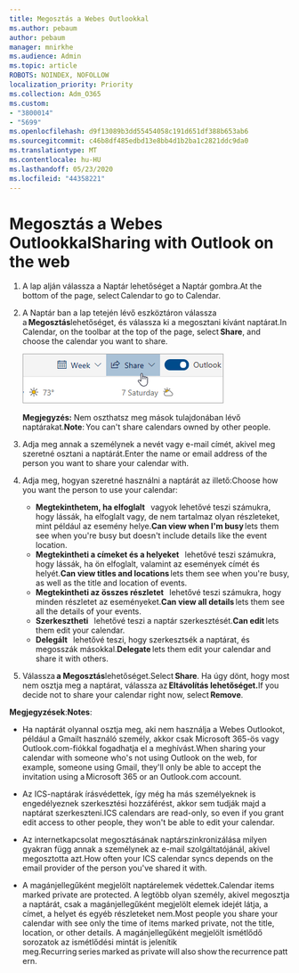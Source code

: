 ```yaml
---
title: Megosztás a Webes Outlookkal
ms.author: pebaum
author: pebaum
manager: mnirkhe
ms.audience: Admin
ms.topic: article
ROBOTS: NOINDEX, NOFOLLOW
localization_priority: Priority
ms.collection: Adm_O365
ms.custom:
- "3800014"
- "5699"
ms.openlocfilehash: d9f13089b3dd55454058c191d651df388b653ab6
ms.sourcegitcommit: c46b8df485edbd13e8bb4d1b2ba1c2821ddc9da0
ms.translationtype: MT
ms.contentlocale: hu-HU
ms.lasthandoff: 05/23/2020
ms.locfileid: "44358221"
---
```

# <a name="sharing-with-outlook-on-the-web"></a><span data-ttu-id="0cdd0-102">Megosztás a Webes Outlookkal</span><span class="sxs-lookup"><span data-stu-id="0cdd0-102">Sharing with Outlook on the web</span></span>

1. <span data-ttu-id="0cdd0-103">A lap alján válassza a Naptár lehetőséget a Naptár gombra.</span><span class="sxs-lookup"><span data-stu-id="0cdd0-103">At the bottom of the page, select Calendar to go to Calendar.</span></span>

2. <span data-ttu-id="0cdd0-104">A Naptár ban a lap tetején lévő eszköztáron válassza a **Megosztás**lehetőséget, és válassza ki a megosztani kívánt naptárat.</span><span class="sxs-lookup"><span data-stu-id="0cdd0-104">In Calendar, on the toolbar at the top of the page, select **Share**, and choose the calendar you want to share.</span></span> 

    ![Naptár megosztása](media/share-calendar.png)

    <span data-ttu-id="0cdd0-106">**Megjegyzés:** Nem oszthatsz meg mások tulajdonában lévő naptárakat.</span><span class="sxs-lookup"><span data-stu-id="0cdd0-106">**Note**: You can't share calendars owned by other people.</span></span>

3. <span data-ttu-id="0cdd0-107">Adja meg annak a személynek a nevét vagy e-mail címét, akivel meg szeretné osztani a naptárát.</span><span class="sxs-lookup"><span data-stu-id="0cdd0-107">Enter the name or email address of the person you want to share your calendar with.</span></span>

4. <span data-ttu-id="0cdd0-108">Adja meg, hogyan szeretné használni a naptárát az illető:</span><span class="sxs-lookup"><span data-stu-id="0cdd0-108">Choose how you want the person to use your calendar:</span></span> 
    - <span data-ttu-id="0cdd0-109">**Megtekinthetem, ha elfoglalt**   vagyok lehetővé teszi számukra, hogy lássák, ha elfoglalt vagy, de nem tartalmaz olyan részleteket, mint például az esemény helye.</span><span class="sxs-lookup"><span data-stu-id="0cdd0-109">**Can view when I'm busy** lets them see when you're busy but doesn't include details like the event location.</span></span> 
    - <span data-ttu-id="0cdd0-110">**Megtekintheti a címeket és a helyeket**   lehetővé teszi számukra, hogy lássák, ha ön elfoglalt, valamint az események címét és helyét.</span><span class="sxs-lookup"><span data-stu-id="0cdd0-110">**Can view titles and locations** lets them see when you're busy, as well as the title and location of events.</span></span> 
    - <span data-ttu-id="0cdd0-111">**Megtekintheti az összes részletet**   lehetővé teszi számukra, hogy minden részletet az eseményeket.</span><span class="sxs-lookup"><span data-stu-id="0cdd0-111">**Can view all details** lets them see all the details of your events.</span></span> 
    - <span data-ttu-id="0cdd0-112">**Szerkesztheti**   lehetővé teszi a naptár szerkesztését.</span><span class="sxs-lookup"><span data-stu-id="0cdd0-112">**Can edit** lets them edit your calendar.</span></span> 
    - <span data-ttu-id="0cdd0-113">**Delegált**   lehetővé teszi, hogy szerkesztsék a naptárat, és megosszák másokkal.</span><span class="sxs-lookup"><span data-stu-id="0cdd0-113">**Delegate** lets them edit your calendar and share it with others.</span></span>

5. <span data-ttu-id="0cdd0-114">Válassza **a Megosztás**lehetőséget.</span><span class="sxs-lookup"><span data-stu-id="0cdd0-114">Select **Share**.</span></span> <span data-ttu-id="0cdd0-115">Ha úgy dönt, hogy most nem osztja meg a naptárat, válassza az **Eltávolítás lehetőséget.**</span><span class="sxs-lookup"><span data-stu-id="0cdd0-115">If you decide not to share your calendar right now, select **Remove**.</span></span> 

<span data-ttu-id="0cdd0-116">**Megjegyzések**:</span><span class="sxs-lookup"><span data-stu-id="0cdd0-116">**Notes**:</span></span>  

- <span data-ttu-id="0cdd0-117">Ha naptárát olyannal osztja meg, aki nem használja a Webes Outlookot, például a Gmailt használó személy, akkor csak Microsoft 365-ös vagy Outlook.com-fiókkal fogadhatja el a meghívást.</span><span class="sxs-lookup"><span data-stu-id="0cdd0-117">When sharing your calendar with someone who's not using Outlook on the web, for example, someone using Gmail, they'll only be able to accept the invitation using a Microsoft 365 or an Outlook.com account.</span></span> 

- <span data-ttu-id="0cdd0-118">Az ICS-naptárak írásvédettek, így még ha más személyeknek is engedélyeznek szerkesztési hozzáférést, akkor sem tudják majd a naptárat szerkeszteni.</span><span class="sxs-lookup"><span data-stu-id="0cdd0-118">ICS calendars are read-only, so even if you grant edit access to other people, they won't be able to edit your calendar.</span></span> 

- <span data-ttu-id="0cdd0-119">Az internetkapcsolat megosztásának naptárszinkronizálása milyen gyakran függ annak a személynek az e-mail szolgáltatójánál, akivel megosztotta azt.</span><span class="sxs-lookup"><span data-stu-id="0cdd0-119">How often your ICS calendar syncs depends on the email provider of the person you've shared it with.</span></span> 

- <span data-ttu-id="0cdd0-120">A magánjellegűként megjelölt naptárelemek védettek.</span><span class="sxs-lookup"><span data-stu-id="0cdd0-120">Calendar items marked private are protected.</span></span> <span data-ttu-id="0cdd0-121">A legtöbb olyan személy, akivel megosztja a naptárát, csak a magánjellegűként megjelölt elemek idejét látja, a címet, a helyet és egyéb részleteket nem.</span><span class="sxs-lookup"><span data-stu-id="0cdd0-121">Most people you share your calendar with see only the time of items marked private, not the title, location, or other details.</span></span> <span data-ttu-id="0cdd0-122">A magánjellegűként megjelölt ismétlődő sorozatok az ismétlődési mintát is jelenítik meg.</span><span class="sxs-lookup"><span data-stu-id="0cdd0-122">Recurring series marked as private will also show the recurrence pattern.</span></span>
